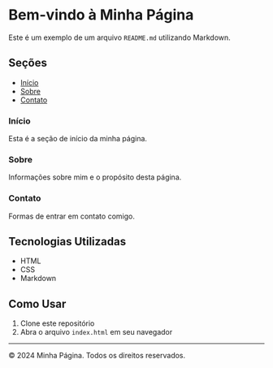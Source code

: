 # Bem-vindo à Minha Página

Este é um exemplo de um arquivo `README.md` utilizando Markdown.

## Seções

- [Início](#início)
- [Sobre](#sobre)
- [Contato](#josegrand65@gmail.com)

### Início

Esta é a seção de início da minha página.

### Sobre

Informações sobre mim e o propósito desta página.

### Contato

Formas de entrar em contato comigo.

## Tecnologias Utilizadas

- HTML
- CSS
- Markdown

## Como Usar

1. Clone este repositório
2. Abra o arquivo `index.html` em seu navegador

---

&copy; 2024 Minha Página. Todos os direitos reservados.
